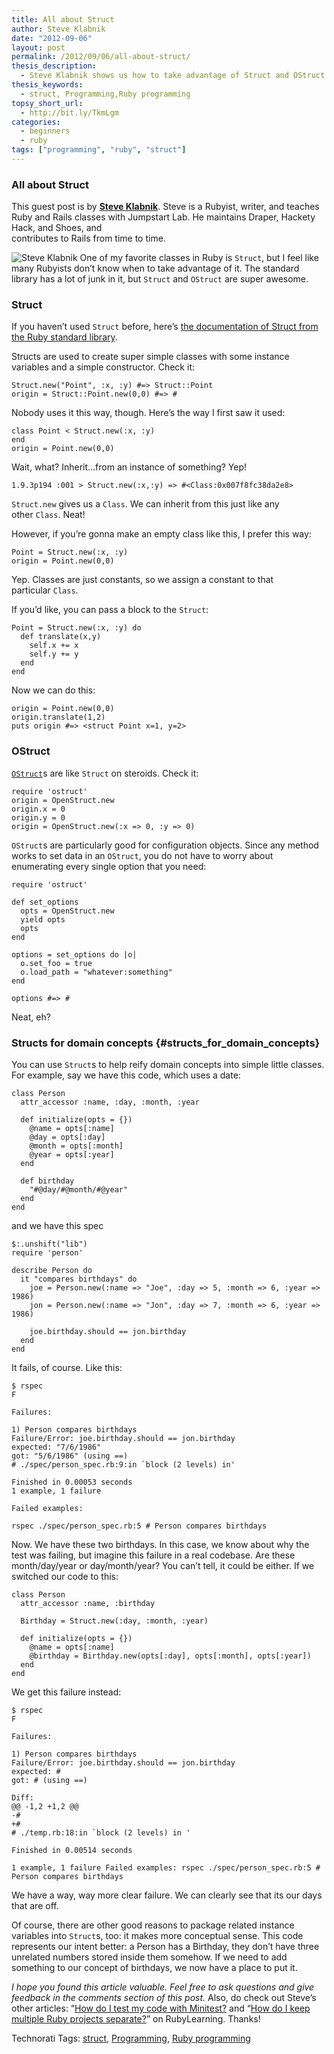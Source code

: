 ```yaml
---
title: All about Struct
author: Steve Klabnik
date: "2012-09-06"
layout: post
permalink: /2012/09/06/all-about-struct/
thesis_description:
  - Steve Klabnik shows us how to take advantage of Struct and OStruct in Ruby.
thesis_keywords:
  - struct, Programming,Ruby programming
topsy_short_url:
  - http://bit.ly/TkmLgm
categories:
  - beginners
  - ruby
tags: ["programming", "ruby", "struct"]
---
```

### All about Struct

This guest post is by **[Steve
Klabnik](https://github.com/steveklabnik)**. Steve is a Rubyist, writer,
and teaches Ruby and Rails classes with Jumpstart Lab. He maintains
Draper, Hackety Hack, and Shoes, and\
 contributes to Rails from time to time.

![Steve Klabnik](http://rubylearning.com/images/steve_cropped.jpg) One
of my favorite classes in Ruby is `Struct`, but I feel like many
Rubyists don’t know when to take advantage of it. The standard library
has a lot of junk in it, but `Struct` and `OStruct` are super awesome.

### Struct

If you haven’t used `Struct` before, here’s [the documentation of Struct
from the Ruby standard
library](http://www.ruby-doc.org/core-1.9.3/Struct.html).

Structs are used to create super simple classes with some instance
variables and a simple constructor. Check it:

    Struct.new("Point", :x, :y) #=> Struct::Point
    origin = Struct::Point.new(0,0) #=> #

Nobody uses it this way, though. Here’s the way I first saw it used:

    class Point < Struct.new(:x, :y)
    end
    origin = Point.new(0,0)

Wait, what? Inherit…from an instance of something? Yep!

    1.9.3p194 :001 > Struct.new(:x,:y) => #<Class:0x007f8fc38da2e8>

`Struct.new` gives us a `Class`. We can inherit from this just like any
other `Class`. Neat!

However, if you’re gonna make an empty class like this, I prefer this
way:

    Point = Struct.new(:x, :y)
    origin = Point.new(0,0)

Yep. Classes are just constants, so we assign a constant to that
particular `Class`.

If you’d like, you can pass a block to the `Struct`:

    Point = Struct.new(:x, :y) do
      def translate(x,y)
        self.x += x
        self.y += y
      end
    end

Now we can do this:

    origin = Point.new(0,0)
    origin.translate(1,2)
    puts origin #=> <struct Point x=1, y=2>

### OStruct

[`OStruct`](http://ruby-doc.org/stdlib-1.9.3/libdoc/ostruct/rdoc/OpenStruct.html)s
are like `Struct` on steroids. Check it:

    require 'ostruct'
    origin = OpenStruct.new
    origin.x = 0
    origin.y = 0
    origin = OpenStruct.new(:x => 0, :y => 0)

`OStruct`s are particularly good for configuration objects. Since any
method works to set data in an `OStruct`, you do not have to worry about
enumerating every single option that you need:

    require 'ostruct'

    def set_options 
      opts = OpenStruct.new
      yield opts
      opts
    end

    options = set_options do |o|
      o.set_foo = true
      o.load_path = "whatever:something"
    end

    options #=> #

Neat, eh?

### Structs for domain concepts {#structs_for_domain_concepts}

You can use `Struct`s to help reify domain concepts into simple little
classes. For example, say we have this code, which uses a date:

    class Person
      attr_accessor :name, :day, :month, :year

      def initialize(opts = {})
        @name = opts[:name]
        @day = opts[:day]
        @month = opts[:month]
        @year = opts[:year]
      end

      def birthday
        "#@day/#@month/#@year"
      end
    end

and we have this spec

    $:.unshift("lib")
    require 'person'

    describe Person do
      it "compares birthdays" do
        joe = Person.new(:name => "Joe", :day => 5, :month => 6, :year => 1986)
        jon = Person.new(:name => "Jon", :day => 7, :month => 6, :year => 1986)

        joe.birthday.should == jon.birthday
      end
    end

It fails, of course. Like this:

    $ rspec
    F

    Failures:

    1) Person compares birthdays
    Failure/Error: joe.birthday.should == jon.birthday
    expected: "7/6/1986"
    got: "5/6/1986" (using ==)
    # ./spec/person_spec.rb:9:in `block (2 levels) in'

    Finished in 0.00053 seconds
    1 example, 1 failure

    Failed examples:

    rspec ./spec/person_spec.rb:5 # Person compares birthdays

Now. We have these two birthdays. In this case, we know about why the
test was failing, but imagine this failure in a real codebase. Are these
month/day/year or day/month/year? You can’t tell, it could be either. If
we switched our code to this:

    class Person
      attr_accessor :name, :birthday

      Birthday = Struct.new(:day, :month, :year)

      def initialize(opts = {})
        @name = opts[:name]
        @birthday = Birthday.new(opts[:day], opts[:month], opts[:year])
      end
    end

We get this failure instead:

    $ rspec
    F

    Failures:

    1) Person compares birthdays
    Failure/Error: joe.birthday.should == jon.birthday
    expected: #
    got: # (using ==)

    Diff:
    @@ -1,2 +1,2 @@
    -#
    +#
    # ./temp.rb:18:in `block (2 levels) in '

    Finished in 0.00514 seconds

    1 example, 1 failure Failed examples: rspec ./spec/person_spec.rb:5 # Person compares birthdays

We have a way, way more clear failure. We can clearly see that its our
days that are off.

Of course, there are other good reasons to package related instance
variables into `Struct`s, too: it makes more conceptual sense. This code
represents our intent better: a Person has a Birthday, they don’t have
three unrelated numbers stored inside them somehow. If we need to add
something to our concept of birthdays, we now have a place to put it.

*I hope you found this article valuable. Feel free to ask questions and
give feedback in the comments section of this post.* Also, do check out
Steve’s other articles: “[How do I test my code with
Minitest?](http://rubylearning.com/blog/2011/07/28/how-do-i-test-my-code-with-minitest/)
and “[How do I keep multiple Ruby projects
separate?](http://rubylearning.com/blog/2010/12/20/how-do-i-keep-multiple-ruby-projects-separate/)”
on RubyLearning. Thanks!

Technorati Tags: [struct](http://technorati.com/tag/struct),
[Programming](http://technorati.com/tag/Programming), [Ruby
programming](http://technorati.com/tag/Ruby+programming)
